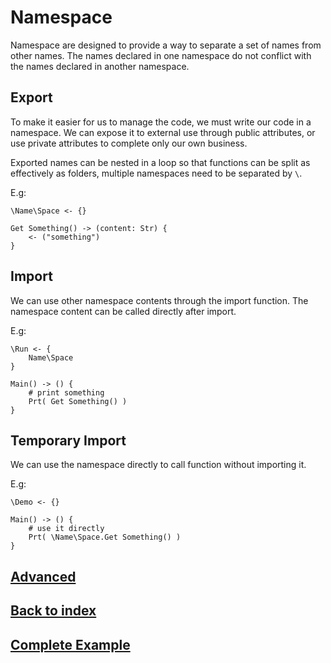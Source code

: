 # Namespace
Namespace are designed to provide a way to separate a set of names from other names. The names declared in one namespace do not conflict with the names declared in another namespace.

## Export
To make it easier for us to manage the code, we must write our code in a namespace. We can expose it to external use through public attributes, or use private attributes to complete only our own business.

Exported names can be nested in a loop so that functions can be split as effectively as folders, multiple namespaces need to be separated by `\`.

E.g:
```
\Name\Space <- {}

Get Something() -> (content: Str) {
    <- ("something")
}
```
## Import
We can use other namespace contents through the import function. The namespace content can be called directly after import.


E.g:
```
\Run <- { 
    Name\Space 
}

Main() -> () {
    # print something
    Prt( Get Something() )
}
```
## Temporary Import
We can use the namespace directly to call function without importing it.

E.g:
```
\Demo <- {}

Main() -> () {
    # use it directly
    Prt( \Name\Space.Get Something() )    
}
```

## [Advanced](./control-type.md)
## [Back to index](./introduction.md)
## [Complete Example](../example.xs)